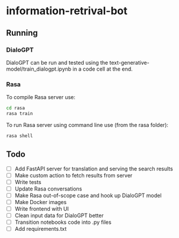 # information-retrival-bot

## Running

### DialoGPT

DialoGPT can be run and tested using the text-generative-model/train_dialogpt.ipynb in a code cell at the end.

### Rasa

To compile Rasa server use:
```bash
cd rasa
rasa train
```

To run Rasa server using command line use (from the rasa folder):
```bash
rasa shell
```

## Todo
- [ ] Add FastAPI server for translation and serving the search results
- [ ] Make custom action to fetch results from server
- [ ] Write tests
- [ ] Update Rasa conversations
- [ ] Make Rasa out-of-scope case and hook up DialoGPT model
- [ ] Make Docker images
- [ ] Write frontend with UI
- [ ] Clean input data for DialoGPT better
- [ ] Transition notebooks code into .py files
- [ ] Add requirements.txt